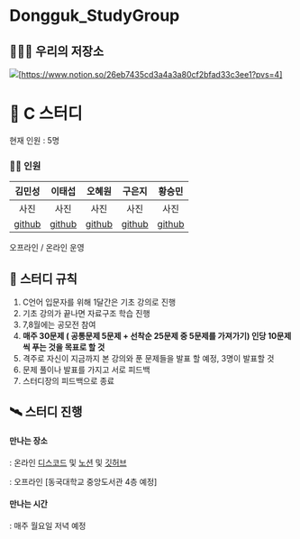 # Dongguk_StudyGroup

## 🧑‍🤝‍🧑 우리의 저장소
  <img src="https://img.shields.io/badge/Notion-181717?style=flat-square&logo=Notion&logoColor=white"/>[https://www.notion.so/26eb7435cd3a4a3a80cf2bfad33c3ee1?pvs=4]

# 📖 C 스터디
현재 인원 : 5명 

### 🧑‍🎓 인원


|김민성|이태섭|오혜원|구은지|황승민|
|:---:|:---:|:---:|:---:|:---:|
|사진|사진|사진|사진|사진|
|[github](https://github.com/che2ese)|[github](https://github.com/TaesubLee)|[github](https://github.com/hyewon2da)|[github](https://github.com/eunji9)|[github](https://github.com/sxunxin)|


오프라인 / 온라인 운영


## 🥅 스터디 규칙
1. C언어 입문자를 위해 1달간은 기초 강의로 진행
2. 기초 강의가 끝나면 자료구조 학습 진행
3. 7,8월에는 공모전 참여
4. **매주 30문제 ( 공통문제 5문제 + 선착순 25문제 중 5문제를 가져가기) 인당 10문제씩 푸는 것을 목표로 할 것**
5. 격주로 자신이 지금까지 본 강의와 푼 문제들을 발표 할 예정, 3명이 발표할 것
6. 문제 풀이나 발표를 가지고 서로 피드백
7. 스터디장의 피드백으로 종료

## 🛰️ 스터디 진행
#### 만나는 장소 
: 온라인 [디스코드](https://discord.gg/zQBZYBWt) 및 [노션](https://www.notion.so/26eb7435cd3a4a3a80cf2bfad33c3ee1?pvs=4) 및 [깃허브](https://github.com/che2ese/Dongguk_StudyGroup)

: 오프라인 [동국대학교 중앙도서관 4층 예정]


#### 만나는 시간
: 매주 월요일 저녁 예정
